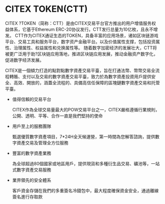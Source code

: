 # 

# CITEX TOKEN(CTT)

CITEX ?TOKEN（简称：CTT）是由CITEX交易平台官方推出的用户增值服务权益体系，它基于Ethereum ERC-20协议发行。CTT发行总量为10亿枚，且永不增发。
CTT作为CITEX通证生态的TOKEN，具备丰富的应用场景，诸如区块链游戏平台、交易工具和服务平台，数字资产金融平台。以及价值属性支撑，包括投资属性、治理属性、权益属性和兑换属性等。
随着数字加密经济的发展壮大，CTT将被更广泛用于助?区块链应用落地，推进区块链应用发展，推动金融资产数字化，促进数字经济发展。

CITEX是一個傾力打造的點對點數字資產交易平臺，旨在打通法幣、幣幣交易全流程轉賬、支付以及交易的數字資產交易平臺，致力於為數字資產投資用戶提供安全、高效、開放的，涵蓋全流程的、具備高信任保障的區塊鏈數字資產交易和托管平臺。

- 值得信賴的交易平台

  CITEX作為全球交易量最大的POW交易平台之一，CITEX嚴格遵循行業規則，公開、透明、平等、合作一直是我們堅持的使命

- 用戶至上的服務團隊

  甄選優質數字資產項目，7*24H全天候運營，第一時間為您解答諮詢，提供數字資產交易及管理全方位服務

- 豐富的數字資產業務

  為全球超過80個國家或地區用戶，提供現貨和多種衍生品交易、礦池等，一站式數字資產交易服務

- 業界領先的安全體系

  客戶資金存儲在我們的多重簽名冷錢包中，最大程度確保資金安全，通過離線簽名進行存取款

